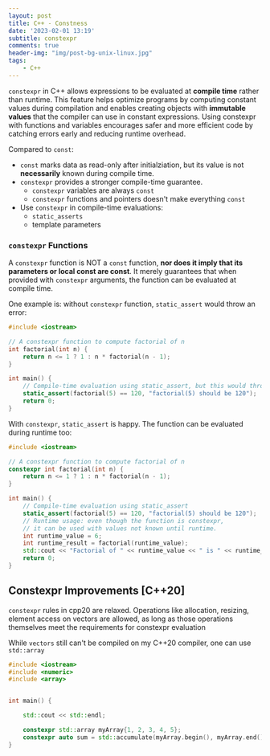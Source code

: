 ```yaml
---
layout: post
title: C++ - Constness
date: '2023-02-01 13:19'
subtitle: constexpr
comments: true
header-img: "img/post-bg-unix-linux.jpg"
tags:
    - C++
---
```


`constexpr` in C++ allows expressions to be evaluated at **compile time** rather than runtime. This feature helps optimize programs by computing constant values during compilation and enables creating objects with **immutable values** that the compiler can use in constant expressions. Using constexpr with functions and variables encourages safer and more efficient code by catching errors early and reducing runtime overhead.


Compared to `const`:

- `const` marks data as read-only after initialziation, but its value is not **necessarily** known during compile time.
- `constexpr` provides a stronger compile-time guarantee. 
    - `constexpr` variables are always `const`
    - `constexpr` functions and pointers doesn't make everything `const`
- Use `constexpr` in compile-time evaluations:
    - `static_asserts`
    - template parameters

### `constexpr` Functions

A `constexpr` function is NOT a `const` function, **nor does it imply that its parameters or local const are const**. It merely guarantees that when provided with `constexpr` arguments, the function can be evaluated at compile time. 

One example is: without `constexpr` function, `static_assert` would throw an error:

```cpp
#include <iostream>

// A constexpr function to compute factorial of n
int factorial(int n) {
    return n <= 1 ? 1 : n * factorial(n - 1);
}

int main() {
    // Compile-time evaluation using static_assert, but this would throw an error
    static_assert(factorial(5) == 120, "factorial(5) should be 120");
    return 0;
}
```

With `constexpr`, `static_assert` is happy. The function can be evaluated during runtime too:

```cpp
#include <iostream>

// A constexpr function to compute factorial of n
constexpr int factorial(int n) {
    return n <= 1 ? 1 : n * factorial(n - 1);
}

int main() {
    // Compile-time evaluation using static_assert
    static_assert(factorial(5) == 120, "factorial(5) should be 120");
    // Runtime usage: even though the function is constexpr,
    // it can be used with values not known until runtime.
    int runtime_value = 6;
    int runtime_result = factorial(runtime_value);
    std::cout << "Factorial of " << runtime_value << " is " << runtime_result << "\n";
    return 0;
}

```

## Constexpr Improvements [C++20]

`constexpr` rules in cpp20 are relaxed. Operations like allocation, resizing, element access on vectors are allowed, as long as those operations themselves meet the requirements for constexpr evaluation

While `vectors` still can't be compiled on my C++20 compiler, one can use `std::array`

```cpp
#include <iostream>
#include <numeric>
#include <array>


int main() {

    std::cout << std::endl;

    constexpr std::array myArray{1, 2, 3, 4, 5};                                     // (1)
    constexpr auto sum = std::accumulate(myArray.begin(), myArray.end(), 0);         // (2)
}
```